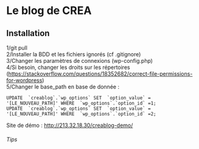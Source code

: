 # Le blog de CREA

## Installation    
1/git pull  
2/Installer la BDD et les fichiers ignorés (cf .gitignore)  
3/Changer les paramètres de connexions (wp-config.php)  
4/Si besoin, changer les droits sur les répertoires (https://stackoverflow.com/questions/18352682/correct-file-permissions-for-wordpress)  
5/Changer le base_path en base de donnée :  
```
UPDATE  `creablog`.`wp_options` SET  `option_value` =  '[LE_NOUVEAU_PATH]' WHERE  `wp_options`.`option_id` =1;  
UPDATE  `creablog`.`wp_options` SET  `option_value` =  '[LE_NOUVEAU_PATH]' WHERE  `wp_options`.`option_id` =2;  
```

Site de démo : http://213.32.18.30/creablog-demo/  

###### Tips
